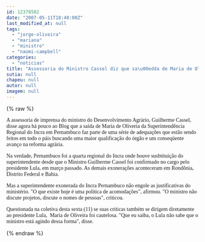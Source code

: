 ```yaml
---
id: 12378502
date: "2007-05-11T18:40:00Z"
last_modified_at: null
tags:
  - "jorge-oliveira"
  - "mariana"
  - "ministro"
  - "naomi-campbell"
categories:
  - "noticias"
title: "Assessoria do Ministro Cassel diz que sa\u00edda de Maria de Oliveira n\u00e3o \u00e9 fato isolado"
sutia: null
chapeu: null
autor: null
imagem: null
---
```

{% raw %}
<p><p><font face=\"Verdana\" size=\"2\">A assessoria de imprensa do ministro do Desenvolvimento Agr&aacute;rio, Guilherme Cassel, disse agora h&aacute; pouco ao Blog que a sa&iacute;da de Maria de Oliveria&nbsp;da Superintend&ecirc;ncia Regional do Incra em Pernambuco faz parte de uma s&eacute;rie de adequa&ccedil;&otilde;es que est&atilde;o sendo feitos em todo o p&aacute;is buscando uma maior qualifica&ccedil;&atilde;o do &oacute;rg&atilde;o e um conseq&uuml;ente avan&ccedil;o na reforma agr&aacute;ria.</font></p></p>
<p><p><font face=\"Verdana\" size=\"2\">Na verdade, Pernambuco foi a quarta regional do Incra onde houve susbtitui&ccedil;&atilde;o do superintendente desde que o Ministro Guilherme Cassel foi confirmado no cargo pelo presidente Lula, em mar&ccedil;o passado. As demais exonera&ccedil;&otilde;es aconteceram em Rond&ocirc;nia, Distrito Federal e Bahia.</font></p></p>
<p><p><font face=\"Verdana\" size=\"2\">Mas a superintendente exonerada do Incra Pernambuco n&atilde;o engole as justificativas do minist&eacute;rio. &quot;O que existe hoje &eacute; uma pol&iacute;tica de acomoda&ccedil;&otilde;es&quot;, afirmou. &quot;O ministro n&atilde;o discute projetos, discute o nomes de pessoas&quot;, criticou.</font></p></p>
<p><p><font face=\"Verdana\" size=\"2\">Questionada na coletiva desta sexta (11) se suas cr&iacute;ticas tamb&eacute;m se dirigem diretamente ao presidente Lula,&nbsp; Maria de Oliveira foi cautelosa. &quot;Que eu saiba, o Lula n&atilde;o sabe que o ministro est&aacute; agindo dessa forma&quot;, disse.</font></p> </p>
{% endraw %}